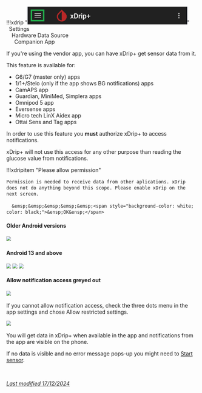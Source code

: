 !!!xdrip "<img src="../../images/hamburger_menu.png" style="zoom:75%;" />"  
    &ensp;Settings  
    &emsp;Hardware Data Source  
    &ensp;&emsp;Companion App

If you're using the vendor app, you can have xDrip+ get sensor data from it.

This feature is available for:

- G6/G7 (master only) apps
- 1/1+/Stelo (only if the app shows BG notifications) apps
- CamAPS app
- Guardian, MiniMed, Simplera apps
- Omnipod 5 app
- Eversense apps
- Micro tech LinX Aidex app
- Ottai Sens and Tag apps

In order to use this feature you **must** authorize xDrip+ to access notifications.

xDrip+ will not use this access for any other purpose than reading the glucose value from notifications.

!!!xdripitem "Please allow permission"  
      

    Permission is needed to receive data from other aplications. xDrip does not do anything beyond this scope. Please enable xDrip on the next screen.  
      
      &emsp;&emsp;&emsp;&emsp;&emsp;<span style="background-color: white; color: black;">&ensp;OK&ensp;</span>

#### Older Android versions

<img src="../images/Companion1a.png" style="zoom:78%;" />

#### Android 13 and above

<img src="../images/Companion2.png" style="zoom:78%;" />

<img src="../images/Companion3.png" style="zoom:78%;" />

<img src="../images/Companion4.png" style="zoom:78%;" />

#### Allow notification access greyed out

<img src="../images/Companion5.png" style="zoom:78%;" />

If you cannot allow notification access, check the three dots menu in the app settings and chose Allow restricted settings.

<img src="../images/Companion6.png" style="zoom:78%;" />

</br>

You will get data in xDrip+ when available in the app and notifications from the app are visible on the phone.

If no data is visible and no error message pops-up you might need to [Start sensor](../../use/startsensor/#followers-and-companion-apps).

</br>

[*Last modified 17/12/2024*](https://github.com/NightscoutFoundation/xDrip/releases/tag/2024.12.17)